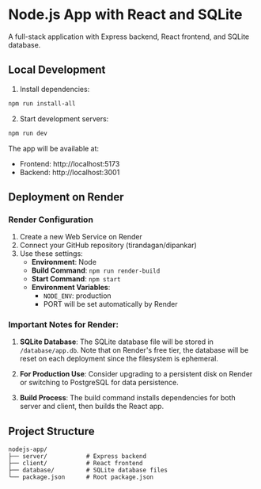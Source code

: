 # Node.js App with React and SQLite

A full-stack application with Express backend, React frontend, and SQLite database.

## Local Development

1. Install dependencies:
```bash
npm run install-all
```

2. Start development servers:
```bash
npm run dev
```

The app will be available at:
- Frontend: http://localhost:5173
- Backend: http://localhost:3001

## Deployment on Render

### Render Configuration

1. Create a new Web Service on Render
2. Connect your GitHub repository (tirandagan/dipankar)
3. Use these settings:
   - **Environment**: Node
   - **Build Command**: `npm run render-build`
   - **Start Command**: `npm start`
   - **Environment Variables**:
     - `NODE_ENV`: production
     - PORT will be set automatically by Render

### Important Notes for Render:

1. **SQLite Database**: The SQLite database file will be stored in `/database/app.db`. Note that on Render's free tier, the database will be reset on each deployment since the filesystem is ephemeral.

2. **For Production Use**: Consider upgrading to a persistent disk on Render or switching to PostgreSQL for data persistence.

3. **Build Process**: The build command installs dependencies for both server and client, then builds the React app.

## Project Structure

```
nodejs-app/
├── server/           # Express backend
├── client/           # React frontend  
├── database/         # SQLite database files
└── package.json      # Root package.json
```